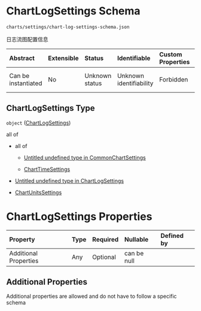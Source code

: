# ChartLogSettings Schema

```txt
charts/settings/chart-log-settings-schema.json
```

日志流图配置信息

| Abstract            | Extensible | Status         | Identifiable            | Custom Properties | Additional Properties | Access Restrictions | Defined In                                                                                                     |
| :------------------ | :--------- | :------------- | :---------------------- | :---------------- | :-------------------- | :------------------ | :------------------------------------------------------------------------------------------------------------- |
| Can be instantiated | No         | Unknown status | Unknown identifiability | Forbidden         | Allowed               | none                | [chart-log-settings-schema.json](../out/charts/settings/chart-log-settings-schema.json "open original schema") |

## ChartLogSettings Type

`object` ([ChartLogSettings](chart-log-settings-schema.md))

all of

* all of

  * [Untitled undefined type in CommonChartSettings](common-settings-schema-allof-0.md "check type definition")

  * [ChartTimeSettings](settings-time-schema.md "check type definition")

* [Untitled undefined type in ChartLogSettings](chart-log-settings-schema-allof-1.md "check type definition")

* [ChartUnitsSettings](settings-units-schema.md "check type definition")

# ChartLogSettings Properties

| Property              | Type | Required | Nullable    | Defined by |
| :-------------------- | :--- | :------- | :---------- | :--------- |
| Additional Properties | Any  | Optional | can be null |            |

## Additional Properties

Additional properties are allowed and do not have to follow a specific schema
